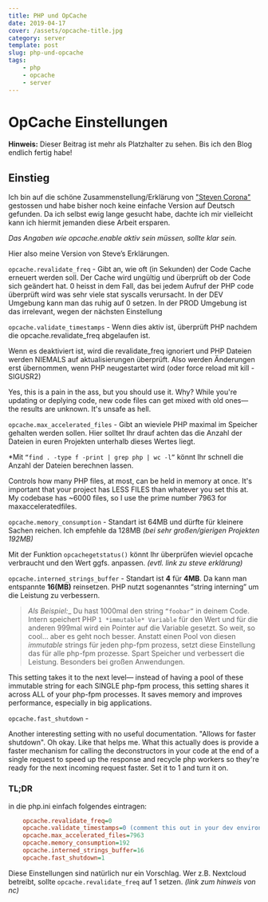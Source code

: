 ```yaml
---
title: PHP und OpCache
date: 2019-04-17
cover: /assets/opcache-title.jpg
category: server
template: post
slug: php-und-opcache
tags:
    - php
    - opcache
    - server
---
```


# OpCache Einstellungen

**Hinweis:** Dieser Beitrag ist mehr als Platzhalter zu sehen. Bis ich den Blog endlich fertig habe!

## Einstieg
Ich bin auf die schöne Zusammenstellung/Erklärung von ["Steven Corona"](https://www.scalingphpbook.com/blog/2014/02/14/best-zend-opcache-settings.html) gestossen und habe bisher noch keine einfache Version auf Deutsch gefunden. Da ich selbst ewig lange gesucht habe, dachte ich mir vielleicht kann ich hiermit jemanden diese Arbeit ersparen.


*Das Angaben wie opcache.enable aktiv sein müssen, sollte klar sein.*

Hier also meine Version von Steve’s Erklärungen.

`opcache.revalidate_freq` -
Gibt an, wie oft (in Sekunden) der Code Cache erneuert werden soll. Der Cache wird ungültig und überprüft ob der Code sich geändert hat. 0 heisst in dem Fall, das bei jedem Aufruf der PHP code überprüft wird was sehr viele stat syscalls verursacht.  In der DEV Umgebung kann man das ruhig auf 0 setzen. In der PROD Umgebung ist das irrelevant, wegen der nächsten Einstellung

`opcache.validate_timestamps` -
Wenn dies aktiv ist, überprüft PHP nachdem die opcache.revalidate_freq abgelaufen ist.

Wenn es deaktiviert ist, wird die revalidate_freq ignoriert und PHP Dateien werden NIEMALS auf aktualisierungen überprüft. Also werden Änderungen erst übernommen, wenn PHP neugestartet wird (oder force reload mit kill -SIGUSR2)

Yes, this is a pain in the ass, but you should use it. Why? While you're updating or deplying code, new code files can get mixed with old ones— the results are unknown. It's unsafe as hell.

`opcache.max_accelerated_files` -
Gibt an wieviele PHP maximal im Speicher gehalten werden sollen. Hier solltet Ihr drauf achten das die Anzahl der Dateien in euren Projekten unterhalb dieses Wertes liegt.

*Mit `“find . -type f -print | grep php | wc -l”` könnt Ihr schnell die Anzahl der Dateien berechnen lassen.

Controls how many PHP files, at most, can be held in memory at once. It's important that your project has LESS FILES than whatever you set this at. My codebase has ~6000 files, so I use the prime number 7963 for maxacceleratedfiles.

`opcache.memory_consumption` -
Standart ist 64MB und dürfte für kleinere Sachen reichen.
Ich empfehle da 128MB _(bei sehr großen/gierigen Projekten 192MB)_

Mit der Funktion `opcachegetstatus()` könnt Ihr überprüfen wieviel opcache verbraucht und den Wert ggfs. anpassen. _(evtl. link zu steve erklärung)_



`opcache.interned_strings_buffer` -
Standart ist **4** für **4MB**. Da kann man entspannte **16(MB)** reinsetzen.
PHP nutzt sogenanntes “string interning” um die Leistung zu verbessern.
> _Als Beispiel:__
> Du hast 1000mal den string `“foobar”` in deinem Code. Intern speichert PHP `1 *immutable* Variable` für den Wert und für die anderen 999mal wird ein Pointer auf die Variable gesetzt.
> So weit, so cool… aber es geht noch besser.
> Anstatt einen Pool von diesen *immutable* strings für jeden php-fpm
> prozess, setzt diese Einstellung das für alle php-fpm prozesse.
> Spart Speicher und verbessert die Leistung. Besonders bei großen Anwendungen.

This setting takes it to the next level— instead of having a pool of these immutable string for each SINGLE php-fpm process, this setting shares it across ALL of your php-fpm processes. It saves memory and improves performance, especially in big applications.

`opcache.fast_shutdown` -

Another interesting setting with no useful documentation. "Allows for faster shutdown". Oh okay. Like that helps me. What this actually does is provide a faster mechanism for calling the deconstructors in your code at the end of a single request to speed up the response and recycle php workers so they're ready for the next incoming request faster. Set it to 1 and turn it on.

### TL;DR

in die php.ini einfach folgendes eintragen:
```ini
    opcache.revalidate_freq=0
    opcache.validate_timestamps=0 (comment this out in your dev environment)
    opcache.max_accelerated_files=7963
    opcache.memory_consumption=192
    opcache.interned_strings_buffer=16
    opcache.fast_shutdown=1
```

Diese Einstellungen sind natürlich nur ein Vorschlag. Wer z.B. Nextcloud betreibt, sollte `opcache.revalidate_freq` auf 1 setzen. _(link zum hinweis von nc)_

